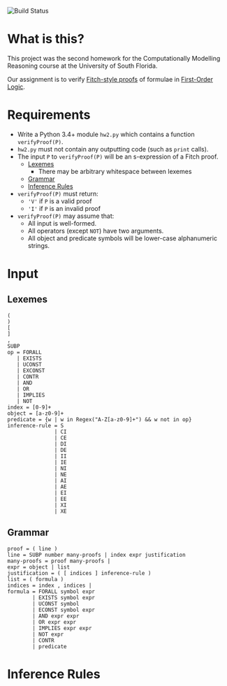 ![Build Status](https://travis-ci.com/spencerturkel/usf2018_reasoning_homework2.svg?token=gm1zuwtz6yWqd9Rwapxf&amp;branch=master)

# What is this?
This project was the second homework for the Computationally Modelling Reasoning course at the University of South Florida.

Our assignment is to verify [Fitch-style proofs](https://en.wikipedia.org/wiki/Fitch_notation) of formulae in [First-Order Logic](https://en.wikipedia.org/wiki/First-order_logic).

# Requirements
- Write a Python 3.4+ module `hw2.py` which contains a function `verifyProof(P)`.
- `hw2.py` must not contain any outputting code (such as `print` calls).
- The input `P` to `verifyProof(P)` will be an s-expression of a Fitch proof.
    * [Lexemes](#lexemes)
        * There may be arbitrary whitespace between lexemes
    * [Grammar](#grammar)
    * [Inference Rules](#inference-rules)
- `verifyProof(P)` must return:
    * `'V'` if `P` is a valid proof
    * `'I'` if `P` is an invalid proof
- `verifyProof(P)` may assume that:
    * All input is well-formed.
    * All operators (except `NOT`) have two arguments.
    * All object and predicate symbols will be lower-case alphanumeric strings.
# Input
## Lexemes
```
(
)
[
]
,
SUBP
op = FORALL
   | EXISTS
   | UCONST
   | EXCONST
   | CONTR
   | AND
   | OR
   | IMPLIES
   | NOT
index = [0-9]+
object = [a-z0-9]+
predicate = {w | w in Regex("A-Z[a-z0-9]+") && w not in op}
inference-rule = S
               | CI
               | CE
               | DI
               | DE
               | II
               | IE
               | NI
               | NE
               | AI
               | AE
               | EI
               | EE
               | XI
               | XE
```
## Grammar
```
proof = ( line )
line = SUBP number many-proofs | index expr justification
many-proofs = proof many-proofs |
expr = object | list
justification = ( [ indices ] inference-rule )
list = ( formula )
indices = index , indices |
formula = FORALL symbol expr
        | EXISTS symbol expr
        | UCONST symbol
        | ECONST symbol expr
        | AND expr expr
        | OR expr expr
        | IMPLIES expr expr
        | NOT expr
        | CONTR
        | predicate
```
# Inference Rules
```

```
